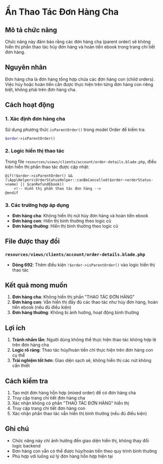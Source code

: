 # Ẩn Thao Tác Đơn Hàng Cha

## Mô tả chức năng
Chức năng này đảm bảo rằng các đơn hàng cha (parent order) sẽ không hiển thị phần thao tác hủy đơn hàng và hoàn tiền ebook trong trang chi tiết đơn hàng.

## Nguyên nhân
Đơn hàng cha là đơn hàng tổng hợp chứa các đơn hàng con (child orders). Việc hủy hoặc hoàn tiền cần được thực hiện trên từng đơn hàng con riêng biệt, không phải trên đơn hàng cha.

## Cách hoạt động

### 1. Xác định đơn hàng cha
Sử dụng phương thức `isParentOrder()` trong model Order để kiểm tra:
```php
$order->isParentOrder()
```

### 2. Logic hiển thị thao tác
Trong file `resources/views/clients/account/order-details.blade.php`, điều kiện hiển thị phần thao tác được cập nhật:

```blade
@if(!$order->isParentOrder() && (\App\Helpers\OrderStatusHelper::canBeCancelled($order->orderStatus->name) || $canRefundEbook))
    <!-- Hiển thị phần thao tác đơn hàng -->
@endif
```

### 3. Các trường hợp áp dụng
- **Đơn hàng cha**: Không hiển thị nút hủy đơn hàng và hoàn tiền ebook
- **Đơn hàng con**: Hiển thị bình thường theo logic cũ
- **Đơn hàng thường**: Hiển thị bình thường theo logic cũ

## File được thay đổi

### `resources/views/clients/account/order-details.blade.php`
- **Dòng 692**: Thêm điều kiện `!$order->isParentOrder()` vào logic hiển thị thao tác

## Kết quả mong muốn

1. **Đơn hàng cha**: Không hiển thị phần "THAO TÁC ĐƠN HÀNG"
2. **Đơn hàng con**: Vẫn hiển thị đầy đủ các thao tác như hủy đơn hàng, hoàn tiền ebook (nếu đủ điều kiện)
3. **Đơn hàng thường**: Không bị ảnh hưởng, hoạt động bình thường

## Lợi ích

1. **Tránh nhầm lẫn**: Người dùng không thể thực hiện thao tác không hợp lệ trên đơn hàng cha
2. **Logic rõ ràng**: Thao tác hủy/hoàn tiền chỉ thực hiện trên đơn hàng con cụ thể
3. **Trải nghiệm tốt hơn**: Giao diện sạch sẽ, không hiển thị các nút không cần thiết

## Cách kiểm tra

1. Tạo một đơn hàng hỗn hợp (mixed order) để có đơn hàng cha
2. Truy cập trang chi tiết đơn hàng cha
3. Xác nhận không có phần "THAO TÁC ĐƠN HÀNG" hiển thị
4. Truy cập trang chi tiết đơn hàng con
5. Xác nhận phần thao tác vẫn hiển thị bình thường (nếu đủ điều kiện)

## Ghi chú

- Chức năng này chỉ ảnh hưởng đến giao diện hiển thị, không thay đổi logic backend
- Đơn hàng con vẫn có thể được hủy/hoàn tiền theo quy trình bình thường
- Phù hợp với luồng xử lý đơn hàng hỗn hợp hiện tại